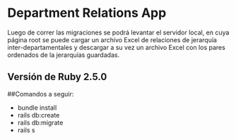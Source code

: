 # Department Relations App

Luego de correr las migraciones se podrá levantar el servidor local, en cuya
página root se puede cargar un archivo Excel de relaciones de jerarquía
inter-departamentales y descargar a su vez un archivo Excel con los pares
ordenados de la jerarquías guardadas.

## Versión de Ruby 2.5.0

##Comandos a seguir:

* bundle install
* rails db:create
* rails db:migrate
* rails s
